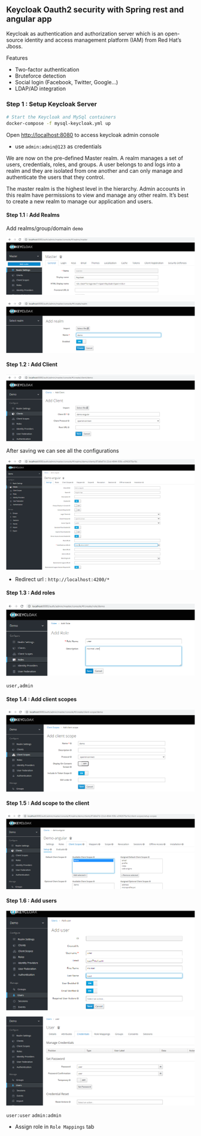 ## Keycloak Oauth2 security with Spring rest and angular app
Keycloak as authentication and authorization server which is an open-source identity and access management platform (IAM) from Red Hat’s Jboss.

Features

- Two-factor authentication
- Bruteforce detection
- Social login (Facebook, Twitter, Google…)
- LDAP/AD integration

### Step 1 : Setup Keycloak Server
```sh
# Start the Keycloak and MySql containers
docker-compose -f mysql-keycloak.yml up
```

Open [http://localhost:8080](http://localhost:8080) to access keycloak admin console
- use `admin:admin@123` as credentials

We are now on the pre-defined Master realm. A realm manages a set of users, credentials, roles, and groups. A user belongs to and logs into a realm and they are isolated from one another and can only manage and authenticate the users that they control.

The master realm is the highest level in the hierarchy. Admin accounts in this realm have permissions to view and manage any other realm. It’s best to create a new realm to manage our application and users.


#### Step 1.1 : Add Realms
Add realms/group/domain `demo`

![1](img/1.png)

![2](img/2.png)

#### Step 1.2 : Add Client
![3](img/3.png)

After saving we can see all the configurations

![4](img/4.png)

- Redirect url : `http://localhost:4200/*`

#### Step 1.3 : Add roles
![5](img/5.png)

`user,admin`

#### Step 1.4 : Add client scopes
![6](img/6.png)

#### Step 1.5 : Add scope to the client
![7](img/7.png)

#### Step 1.6 : Add users
![8](img/8.png)

![9](img/9.png)

`user:user`
`admin:admin`

- Assign role in `Role Mappings` tab